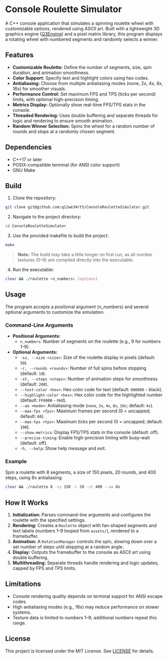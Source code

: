 # Console Roulette Simulator
A C++ console application that simulates a spinning roulette wheel with customizable options, rendered using ASCII art. Built with a lightweight 3D graphics engine ([Q3Engine](https://github.com/q12we34rt5/Q3Engine-cpp)) and a pixel matrix library, this program displays a rotating wheel with numbered segments and randomly selects a winner.

## Features
- **Customizable Roulette:** Define the number of segments, size, spin duration, and animation smoothness.
- **Color Support:** Specify text and highlight colors using hex codes.
- **Antialiasing:** Choose from multiple antialiasing modes (none, 2x, 4x, 8x, 16x) for smoother visuals.
- **Performance Control:** Set maximum FPS and TPS (ticks per second) limits, with optional high-precision timing.
- **Metrics Display:** Optionally show real-time FPS/TPS stats in the console.
- **Threaded Rendering:** Uses double buffering and separate threads for logic and rendering to ensure smooth animation.
- **Random Winner Selection:** Spins the wheel for a random number of rounds and stops at a randomly chosen segment.

## Dependencies
- C++17 or later
- POSIX-compatible terminal (for ANSI color support)
- GNU Make

## Build
1. Clone the repository:
```bash
git clone git@github.com:q12we34rt5/ConsoleRouletteSimulator.git
```
2. Navigate to the project directory:
```bash
cd ConsoleRouletteSimulator
```
3. Use the provided makefile to build the project:
```bash
make
```
> **Note:** The build may take a little longer on first run, as all number textures (0–9) are compiled directly into the executable.
4. Run the executable:
```bash
clear && ./roulette <n_numbers> [options]
```

## Usage
The program accepts a positional argument (n_numbers) and several optional arguments to customize the simulation.

### Command-Line Arguments
- **Positional Arguments:**
    - `n_numbers`: Number of segments on the roulette (e.g., 9 for numbers 1–9).
- **Optional Arguments:**
    - `-sz, --size <size>`: Size of the roulette display in pixels (default: `50`).
    - `-r, --rounds <rounds>`: Number of full spins before stopping (default: `10`).
    - `-st, --steps <steps>`: Number of animation steps for smoothness (default: `200`).
    - `--text-color <hex>`: Hex color code for text (default: `000000` - black).
    - `--highlight-color <hex>`: Hex color code for the highlighted number (default: `FF0000` - red).
    - `--aa <mode>`: Antialiasing mode (`none`, `2x`, `4x`, `8x`, `16x`; default: `4x`).
    - `--max-fps <fps>`: Maximum frames per second (0 = uncapped; default: `60`).
    - `--max-tps <tps>`: Maximum ticks per second (0 = uncapped; default: `100`).
    - `--show-metrics`: Display FPS/TPS stats in the console (default: off).
    - `--precise-timing`: Enable high-precision timing with busy-wait (default: off).
    - `-h, --help`: Show help message and exit.

### Example
Spin a roulette with 8 segments, a size of 150 pixels, 20 rounds, and 400 steps, using 8x antialiasing:
```bash
clear && ./roulette 8 -sz 150 -r 20 -st 400 --aa 8x
```

## How It Works
1. **Initialization:** Parses command-line arguments and configures the roulette with the specified settings.
2. **Rendering:** Creates a `Roulette` object with fan-shaped segments and text labels (numbers 1–9 looped from `assets/`), rendered to a framebuffer.
3. **Animation:** A `RotationManager` controls the spin, slowing down over a set number of steps until stopping at a random angle.
4. **Display:** Outputs the framebuffer to the console as ASCII art using double buffering.
5. **Multithreading:** Separate threads handle rendering and logic updates, capped by FPS and TPS limits.

## Limitations
- Console rendering quality depends on terminal support for ANSI escape codes.
- High antialiasing modes (e.g., 16x) may reduce performance on slower systems.
- Texture data is limited to numbers 1–9; additional numbers repeat this range.

## License
This project is licensed under the MIT License. See [LICENSE](LICENSE) for details.
